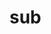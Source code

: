 # sub

<!-- TODO-START
TODO: Fill short description here.

## Type signature

TODO: Fill type signature down below.

```
any ⇒ any
```

## Examples

TODO: List at least one example down below.

```javascript
sub(); // ⇒ TODO
```

## Questions

TODO: List questions that may this function answers.
TODO-END -->
